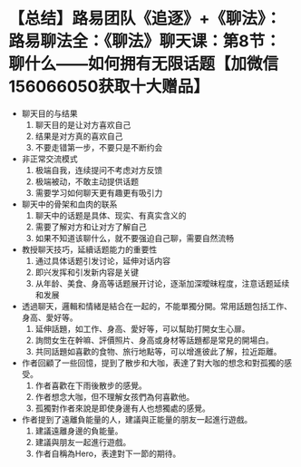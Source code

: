 # 【总结】路易团队《追逐》+《聊法》：路易聊法全：《聊法》聊天课：第8节：聊什么——如何拥有无限话题【加微信156066050获取十大赠品】

-   聊天目的与结果
    1.  聊天目的是让对方喜欢自己
    2.  结果是对方真的喜欢自己
    3.  不要走错第一步，不要只是不断约会
-   非正常交流模式
    1.  极端自我，连续提问不考虑对方反馈
    2.  极端被动，不敢主动提供话题
    3.  需要学习如何聊天更有趣更有吸引力
-   聊天中的骨架和血肉的联系
    1.  聊天中的话题是具体、现实、有真实含义的
    2.  需要了解对方和让对方了解自己
    3.  如果不知道该聊什么，就不要强迫自己聊，需要自然流畅
-   教授聊天技巧，延續话题能力的重要性
    1.  通过具体话题引发讨论，延伸对话内容
    2.  即兴发挥和引发新内容是关键
    3.  从年龄、美食、身高等话题展开讨论，逐渐加深曖昧程度，注意话题延续和发展
-   透過聊天，邏輯和情緒是結合在一起的，不能單獨分開。常用話題包括工作、身高、愛好等。
    1.  延伸話題，如工作、身高、愛好等，可以幫助打開女生心扉。
    2.  詢問女生在幹嘛、評價照片、身高或身材等話題都是常見的開場白。
    3.  共同話題如喜歡的食物、旅行地點等，可以增進彼此了解，拉近距離。
-   作者回顧了一些回憶，提到了散步和大咖，表達了對大咖的想念和對孤獨的感受。
    1.  作者喜歡在下雨後散步的感覺。
    2.  作者想念大咖，但不理解女孩們為何喜歡他。
    3.  孤獨對作者來說是即使身邊有人也想獨處的感覺。
-   作者提到了遠離負能量的人，建議與正能量的朋友一起進行遊戲。
    1.  建議遠離身邊的負能量。
    2.  建議與朋友一起進行遊戲。
    3.  作者自稱為Hero，表達對下一節的期待。